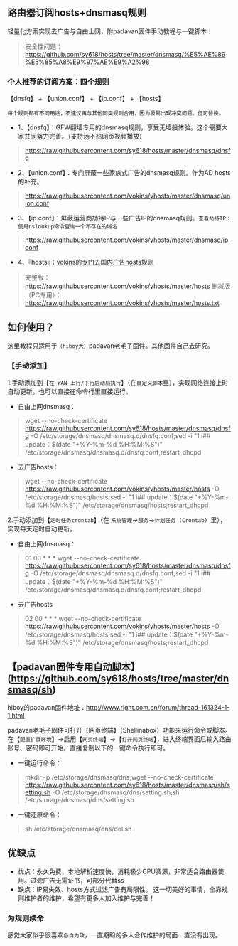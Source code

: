 ## 路由器订阅hosts+dnsmasq规则
轻量化方案实现去广告与自由上网，附padavan固件手动教程与一键脚本！
>安全性问题：https://github.com/sy618/hosts/tree/master/dnsmasq/%E5%AE%89%E5%85%A8%E9%97%AE%E9%A2%98
### 个人推荐的订阅方案：四个规则
【dnsfq】 + 【union.conf】 + 【ip.conf】 + 【hosts】

`每个规则都有不同用途，不建议再与其他同类规则合用，因为极易出现冲突问题。但可替换。`
*  1、【dnsfq】：GFW翻墙专用的dnsmasq规则，享受无墙般体验。这个需要大家共同努力完善。（支持汤不热网页视频播放）
>https://raw.githubusercontent.com/sy618/hosts/master/dnsmasq/dnsfq
*  2、【union.conf】：专门屏蔽一些家族式广告的dnsmasq规则。作为AD hosts的补充。
>https://raw.githubusercontent.com/vokins/yhosts/master/dnsmasq/union.conf
*  3、【ip.conf】：屏蔽运营商劫持IP与一些广告IP的dnsmasq规则。`查看劫持IP：使用nslookup命令查询一个不存在的域名`
>https://raw.githubusercontent.com/vokins/yhosts/master/dnsmasq/ip.conf
*  4、『hosts』：[vokins的专门去国内广告hosts规则](https://github.com/vokins/yhosts)
>完整版：https://raw.githubusercontent.com/vokins/yhosts/master/hosts
>删减版（PC专用）：https://raw.githubusercontent.com/vokins/yhosts/master/hosts.txt 


## 如何使用？
这里教程只适用于`（hiboy大）`padavan老毛子固件。其他固件自己去研究。
### 【手动添加】
1.手动添加到【`在 WAN 上行/下行启动后执行`】（在`自定义脚本`里），实现网络连接上时自动更新。也可以直接在命令行里直接运行。
* 自由上网dnsmasq：
>wget --no-check-certificate https://raw.githubusercontent.com/sy618/hosts/master/dnsmasq/dnsfq -O /etc/storage/dnsmasq/dnsmasq.d/dnsfq.conf;sed -i "1 i\## update：$(date "+%Y-%m-%d %H:%M:%S")" /etc/storage/dnsmasq/dnsmasq.d/dnsfq.conf;restart_dhcpd
* 去广告hosts：
>wget --no-check-certificate https://raw.githubusercontent.com/vokins/yhosts/master/hosts -O /etc/storage/dnsmasq/hosts;sed -i "1 i\## update：$(date "+%Y-%m-%d %H:%M:%S")" /etc/storage/dnsmasq/hosts;restart_dhcpd

2.手动添加到【`定时任务crontab`】（在 `系统管理`→`服务`→`计划任务 (Crontab) `里），实现每天定时自动更新。
* 自由上网dnsmasq：
>01 00 * * * wget --no-check-certificate https://raw.githubusercontent.com/sy618/hosts/master/dnsmasq/dnsfq -O /etc/storage/dnsmasq/dnsmasq.d/dnsfq.conf;sed -i "1 i\## update：$(date "+%Y-%m-%d %H:%M:%S")" /etc/storage/dnsmasq/dnsmasq.d/dnsfq.conf;restart_dhcpd
* 去广告hosts
>02 00 * * * wget --no-check-certificate https://raw.githubusercontent.com/vokins/yhosts/master/hosts  -O /etc/storage/dnsmasq/hosts;sed -i "1 i\## update：$(date "+%Y-%m-%d %H:%M:%S")" /etc/storage/dnsmasq/hosts;restart_dhcpd

## 【padavan固件专用自动脚本】(https://github.com/sy618/hosts/tree/master/dnsmasq/sh)
hiboy的padavan固件地址：http://www.right.com.cn/forum/thread-161324-1-1.html

padavan老毛子固件可打开【网页终端】（Shellinabox）功能来运行命令或脚本。在【`配置扩展环境`】→启用【`网页终端`】→【`打开网页终端`】，进入终端界面后输入路由账号、密码即可开始。直接复制以下的一键命令执行即可。
* 一键运行命令：
>mkdir -p /etc/storage/dnsmasq/dns;wget --no-check-certificate https://raw.githubusercontent.com/sy618/hosts/master/dnsmasq/sh/setting.sh -O /etc/storage/dnsmasq/dns/setting.sh;sh /etc/storage/dnsmasq/dns/setting.sh
* 一键还原命令：
>sh /etc/storage/dnsmasq/dns/del.sh

## 优缺点
* 优点：永久免费，本地解析速度快，消耗极少CPU资源，非常适合路由器使用。过滤广告无需证书，可部分代替ss
* 缺点：IP易失效、hosts方式过滤广告有局限性。
这一切美好的事情，全靠规则维护者的维护，希望有更多人加入维护与完善！

### 为规则续命
感觉大家似乎很喜欢`各自为政`，一直期盼的多人合作维护的局面一直没有出现。


